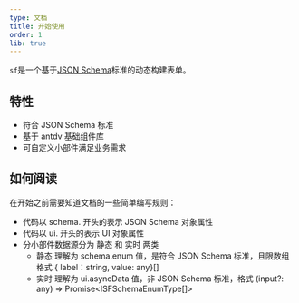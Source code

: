 ```yaml
---
type: 文档
title: 开始使用
order: 1
lib: true
---
```


`sf`是一个基于[JSON Schema](http://json-schema.org/)标准的动态构建表单。

## 特性

- 符合 JSON Schema 标准
- 基于 antdv 基础组件库
- 可自定义小部件满足业务需求

## 如何阅读

在开始之前需要知道文档的一些简单编写规则：

- 代码以 schema. 开头的表示 JSON Schema 对象属性
- 代码以 ui. 开头的表示 UI 对象属性
- 分小部件数据源分为 静态 和 实时 两类
    - 静态 理解为 schema.enum 值，是符合 JSON Schema 标准，且限数组格式 { label：string, value: any}[]
    - 实时 理解为 ui.asyncData 值，非 JSON Schema 标准，格式 (input?: any) => Promise<ISFSchemaEnumType[]>